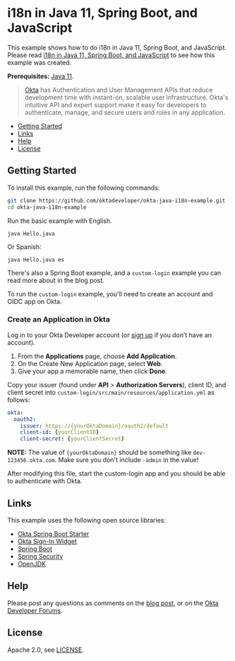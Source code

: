 # i18n in Java 11, Spring Boot, and JavaScript

This example shows how to do i18n in Java 11, Spring Boot, and JavaScript. Please read [i18n in Java 11, Spring Boot, and JavaScript](https://developer.okta.com/blog/2019/02/25/java-i18n-internationalization-localization) to see how this example was created.

**Prerequisites:** [Java 11](https://adoptopenjdk.net/).

> [Okta](https://developer.okta.com/) has Authentication and User Management APIs that reduce development time with instant-on, scalable user infrastructure. Okta's intuitive API and expert support make it easy for developers to authenticate, manage, and secure users and roles in any application.

* [Getting Started](#getting-started)
* [Links](#links)
* [Help](#help)
* [License](#license)

## Getting Started

To install this example, run the following commands:

```bash
git clone https://github.com/oktadeveloper/okta-java-i18n-example.git
cd okta-java-i18n-example
```

Run the basic example with English.

```shell
java Hello.java
```

Or Spanish:

```shell
java Hello.java es
```

There's also a Spring Boot example, and a `custom-login` example you can read more about in the blog post.

To run the `custom-login` example, you'll need to create an account and OIDC app on Okta.

### Create an Application in Okta

Log in to your Okta Developer account (or [sign up](https://developer.okta.com/signup/) if you don’t have an account).

1. From the **Applications** page, choose **Add Application**.
2. On the Create New Application page, select **Web**.
3. Give your app a memorable name, then click **Done**.

Copy your issuer (found under **API** > **Authorization Servers**), client ID, and client secret into `custom-login/src/main/resources/application.yml` as follows:

```yaml
okta:
  oauth2:
    issuer: https://{yourOktaDomain}/oauth2/default
    client-id: {yourClientID}
    client-secret: {yourClientSecret}
```

**NOTE:** The value of `{yourOktaDomain}` should be something like `dev-123456.okta.com`. Make sure you don't include `-admin` in the value!

After modifying this file, start the custom-login app and you should be able to authenticate with Okta.

## Links

This example uses the following open source libraries:

* [Okta Spring Boot Starter](https://github.com/okta/okta-spring-boot) 
* [Okta Sign-In Widget](https://developer.okta.com/code/javascript/okta_sign-in_widget)
* [Spring Boot](https://spring.io/projects/spring-boot)
* [Spring Security](https://spring.io/projects/spring-security)
* [OpenJDK](https://openjdk.java.net/)

## Help

Please post any questions as comments on the [blog post](https://developer.okta.com/blog/2019/02/25/java-i18n-internationalization-localization), or on the [Okta Developer Forums](https://devforum.okta.com/).

## License

Apache 2.0, see [LICENSE](LICENSE).
